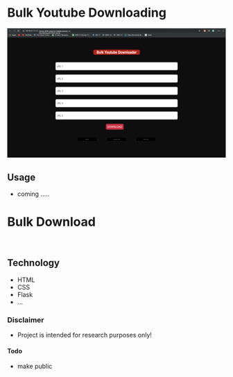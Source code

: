 # Bulk Youtube Downloading 

<img src="home.png">

## Usage
  
  * coming ..... 

# Bulk Download

<img src="">

  
## Technology

* HTML
* CSS
* Flask
* ...


### Disclaimer 

* Project is intended for research purposes only!


#### Todo

* make public  
